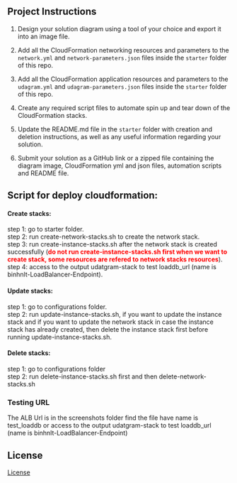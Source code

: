 
## Project Instructions

1. Design your solution diagram using a tool of your choice and export it into an image file.

2. Add all the CloudFormation networking resources and parameters to the `network.yml` and `network-parameters.json` files inside the `starter` folder of this repo.

3. Add all the CloudFormation application resources and parameters to the `udagram.yml` and `udagram-parameters.json` files inside the `starter` folder of this repo.

4. Create any required script files to automate spin up and tear down of the CloudFormation stacks.

5. Update the README.md file in the `starter` folder with creation and deletion instructions, as well as any useful information regarding your solution.
   
6.  Submit your solution as a GitHub link or a zipped file containing the diagram image, CloudFormation yml and json files, automation scripts and README file.

## Script for deploy cloudformation:

#### Create stacks:
step 1: go to starter folder.\
step 2: run create-network-stacks.sh to create the network stack.\
step 3: run create-instance-stacks.sh after the network stack is created successfully (<font color="red"><strong>do not run create-instance-stacks.sh first when we want to create stack, some resources are refered to network stacks resources</strong></font>).\
step 4: access to the output udatgram-stack to test loaddb_url (name is binhnlt-LoadBalancer-Endpoint).
#### Update stacks:
step 1: go to configurations folder.\
step 2: run update-instance-stacks.sh, if you want to update the instance stack and if you want to update the network stack in case the instance stack has already created, then delete the instance stack first before running update-instance-stacks.sh.
#### Delete stacks:
step 1: go to configurations folder\
step 2: run delete-instance-stacks.sh first and then delete-network-stacks.sh
### Testing URL
The ALB Url is in the screenshots folder find the file have name is test_loaddb or access to the output udatgram-stack to test loaddb_url (name is binhnlt-LoadBalancer-Endpoint)

## License

[License](LICENSE.txt)
